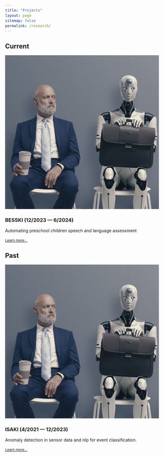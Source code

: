 ```yaml
---
title: "Projects"
layout: page
sitemap: false
permalink: /research/
---
```


## Current

<div class="card mb-3">
  <div class="row g-0">
    <div class="col-md-4">
      <img src="/images/projects/AdobeStock_574183420.jpeg" class="img-fluid rounded-start" alt="...">
  	</div>
   	<div class="col-md-8">
      <div class="card-body">
        <h3 class="card-title">BESSKI (12/2023 &mdash; 6/2024)</h3>
        <p class="card-text">Automating preschool children speech and language assessment</p>
        <p><small><a href="/research/besski/">Learn more...</a></small></p>
      </div>
    </div>
  </div>
</div>


## Past

<div class="card mb-3">
  <div class="row g-0">
    <div class="col-md-4">
      <img src="/images/projects/AdobeStock_574183420.jpeg" class="img-fluid rounded-start" alt="...">
  	</div>
   	<div class="col-md-8">
      <div class="card-body">
        <h3 class="card-title">ISAKI (4/2021 &mdash; 12/2023)</h3>
        <p class="card-text">Anomaly detection in sensor data and nlp for event classification.</p>
        <p><small><a href="/research/isaki/">Learn more...</a></small></p>
      </div>
    </div>
  </div>
</div>


